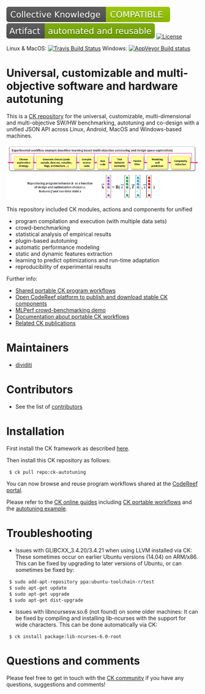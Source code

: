 [![compatibility](https://github.com/ctuning/ck-guide-images/blob/master/ck-compatible.svg)](https://github.com/ctuning/ck)
[![automation](https://github.com/ctuning/ck-guide-images/blob/master/ck-artifact-automated-and-reusable.svg)](http://cTuning.org/ae)
[![License](https://img.shields.io/badge/License-BSD%203--Clause-blue.svg)](https://opensource.org/licenses/BSD-3-Clause)

Linux & MacOS: [![Travis Build Status](https://travis-ci.org/ctuning/ck-autotuning.svg?branch=master)](https://travis-ci.org/ctuning/ck-autotuning)
Windows: [![AppVeyor Build status](https://ci.appveyor.com/api/projects/status/github/ctuning/ck-autotuning?branch=master&svg=true)](https://ci.appveyor.com/project/ens-lg4/ck-autotuning)

Universal, customizable and multi-objective software and hardware autotuning
============================================================================

This is a [CK repository](https://github.com/ctuning/ck) for the universal, customizable, 
multi-dimensional and multi-objective SW/HW benchmarking, autotuning 
and co-design with a unified JSON API across Linux, Android, MacOS 
and Windows-based machines.

![logo](https://github.com/ctuning/ck-guide-images/blob/master/image-pipelines2.png)

This repository included CK modules, actions and components for unified

* program compilation and execution (with multiple data sets)
* crowd-benchmarking
* statistical analysis of empirical results
* plugin-based autotuning
* automatic performance modeling
* static and dynamic features extraction
* learning to predict optimizations and run-time adaptation
* reproducibility of experimental results

Further info:
* [Shared portable CK program workflows](https://codereef.ai/portal/c/program)
* [Open CodeReef platform to publish and download stable CK components](https://CodeReef.ai/portal/static/docs)
* [MLPerf crowd-benchmarking demo](https://CodeReef.ai/demo)
* [Documentation about portable CK workflows](https://github.com/ctuning/ck/wiki/Portable-workflows)
* [Related CK publications](https://github.com/ctuning/ck/wiki/Publications)

Maintainers
===========
* [dividiti](http://dividiti.com)

Contributors
============
* See the list of [contributors](https://github.com/ctuning/ck-autotuning/blob/master/CONTRIBUTIONS)

Installation
============

First install the CK framework as described [here](https://github.com/ctuning/ck#installation).

Then install this CK repository as follows:

```
 $ ck pull repo:ck-autotuning

```

You can now browse and reuse program workflows shared at the [CodeReef portal](https://CodeReef.ai/portal/c/program).

Please refer to the [CK online guides](https://github.com/ctuning/ck/wiki)
including [CK portable workflows](https://github.com/ctuning/ck/wiki/Portable-workflows)
and the [autotuning example](https://github.com/ctuning/ck/wiki/Autotuning).

Troubleshooting
===============
* Issues with GLIBCXX_3.4.20/3.4.21 when using LLVM installed via CK: These sometimes occur on earlier Ubuntu versions (14.04) 
  on ARM/x86. This can be fixed by upgrading to later versions of Ubuntu, or can sometimes be fixed by:

```
 $ sudo add-apt-repository ppa:ubuntu-toolchain-r/test
 $ sudo apt-get update
 $ sudo apt-get upgrade
 $ sudo apt-get dist-upgrade
```

* Issues with libncursesw.so.6 (not found) on some older machines: It can be fixed 
  by compiling and installing lib-ncurses with the support for wide characters. This can be done automatically via CK:

```
 $ ck install package:lib-ncurses-6.0-root
```

Questions and comments
======================

Please feel free to get in touch with the [CK community](https://github.com/ctuning/ck/wiki/Contacts) 
if you have any questions, suggestions and comments!
